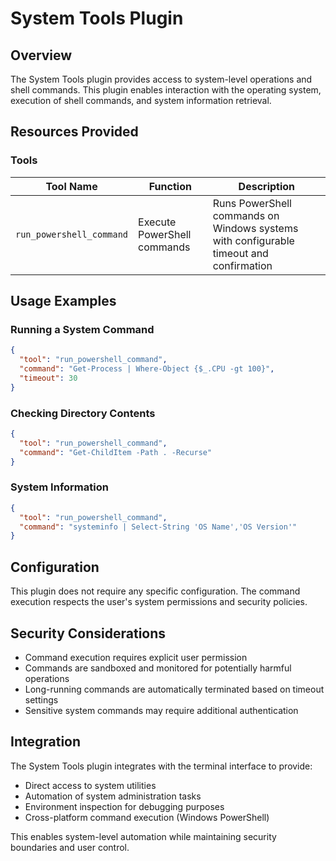 # System Tools Plugin

## Overview

The System Tools plugin provides access to system-level operations and shell commands. This plugin enables interaction with the operating system, execution of shell commands, and system information retrieval.

## Resources Provided

### Tools

| Tool Name | Function | Description |
|-----------|----------|-------------|
| `run_powershell_command` | Execute PowerShell commands | Runs PowerShell commands on Windows systems with configurable timeout and confirmation |

## Usage Examples

### Running a System Command
```json
{
  "tool": "run_powershell_command",
  "command": "Get-Process | Where-Object {$_.CPU -gt 100}",
  "timeout": 30
}
```

### Checking Directory Contents
```json
{
  "tool": "run_powershell_command",
  "command": "Get-ChildItem -Path . -Recurse"
}
```

### System Information
```json
{
  "tool": "run_powershell_command",
  "command": "systeminfo | Select-String 'OS Name','OS Version'"
}
```

## Configuration

This plugin does not require any specific configuration. The command execution respects the user's system permissions and security policies.

## Security Considerations

- Command execution requires explicit user permission
- Commands are sandboxed and monitored for potentially harmful operations
- Long-running commands are automatically terminated based on timeout settings
- Sensitive system commands may require additional authentication

## Integration

The System Tools plugin integrates with the terminal interface to provide:

- Direct access to system utilities
- Automation of system administration tasks
- Environment inspection for debugging purposes
- Cross-platform command execution (Windows PowerShell)

This enables system-level automation while maintaining security boundaries and user control.